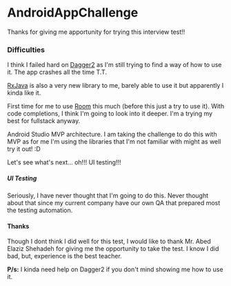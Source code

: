 # AndroidAppChallenge

Thanks for giving me apportunity for trying this interview test!!

### Difficulties
I think I failed hard on [Dagger2](https://google.github.io/dagger/)
as I'm still trying to find a way of how to use it.
The app crashes all the time T.T.

[RxJava](https://github.com/ReactiveX/RxJava) is also a very new
library to me, barely able to use it but apparently I kinda like it.

First time for me to use [Room](https://developer.android.com/topic/libraries/architecture/room)
this much (before this just a try to use it). With code completions,
I think I'm going to look into it deeper. I'm a trying my best for fullstack anyway.

Android Studio MVP architecture. I am taking the challenge to do this
with MVP as for me I'm using the libraries that I'm not familiar with
might as well try it out! :D

Let's see what's next... oh!!! UI testing!!!

##### UI Testing
Seriously, I have never thought that I'm going to do this.
Never thought about that since my current company have our own QA
that prepared most the testing automation.

#### Thanks

Though I dont think I did well for this test, I would like to
thank Mr. Abed Elaziz Shehadeh for giving me the opportunity to take the test.
I know I did bad, but, experience is the best teacher.

**P/s:** I kinda need help on Dagger2 if you don't mind showing me how to use it.